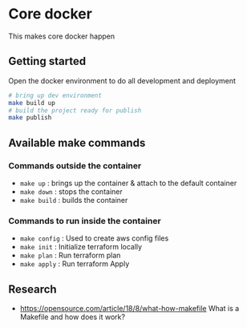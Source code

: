 # Core docker

This makes core docker happen

## Getting started

Open the docker environment to do all development and deployment

```bash
# bring up dev environment
make build up
# build the project ready for publish
make publish
```

## Available make commands

### Commands outside the container

- `make up` : brings up the container & attach to the default container
- `make down` : stops the container
- `make build` : builds the container

### Commands to run inside the container

- `make config` : Used to create aws config files
- `make init` : Initialize terraform locally
- `make plan` : Run terraform plan
- `make apply` : Run terraform Apply

## Research

- <https://opensource.com/article/18/8/what-how-makefile> What is a Makefile and how does it work?
